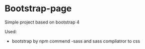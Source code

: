 # Bootstrap-page

Simple project based on bootstrap 4 

Used:
- bootstrap by npm commend
-sass and sass compliatror to css

